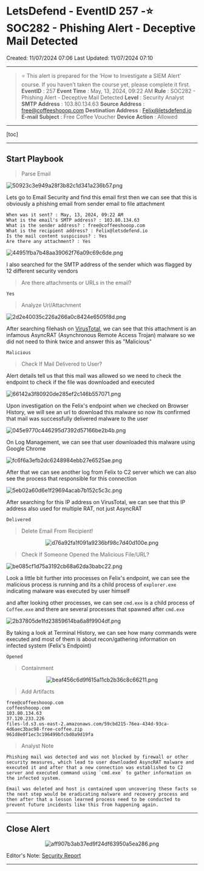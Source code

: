 # LetsDefend - EventID 257 -⭐ SOC282 - Phishing Alert - Deceptive Mail Detected
Created: 11/07/2024 07:06
Last Updated: 11/07/2024 07:10
***
>⭐ This alert is prepared for the ‘How to Investigate a SIEM Alert’ course. If you haven’t taken the course yet, please complete it first. <br>
**EventID** : 257
**Event Time** : May, 13, 2024, 09:22 AM
**Rule** : SOC282 - Phishing Alert - Deceptive Mail Detected
**Level** : Security Analyst
**SMTP Address** : 103.80.134.63
**Source Address** : free@coffeeshooop.com
**Destination Address** : Felix@letsdefend.io
**E-mail Subject** : Free Coffee Voucher
**Device Action** : Allowed
***
[toc]
***
## Start Playbook
>Parse Email

![50923c3e949a28f3b82c1d341a236b57.png](/resources/50923c3e949a28f3b82c1d341a236b57.png)

Lets go to Email Security and find this email first then we can see that this is obviously a phishing email from sender email to file attachment 

```
When was it sent? : May, 13, 2024, 09:22 AM
What is the email's SMTP address? : 103.80.134.63
What is the sender address? : free@coffeeshooop.com
What is the recipient address? : Felix@letsdefend.io
Is the mail content suspicious? : Yes
Are there any attachment? : Yes
```

![44951fba7b48aa39062f76a09c69c6de.png](/resources/44951fba7b48aa39062f76a09c69c6de.png)

I also searched for the SMTP address of the sender which was flagged by 12 different security vendors

>Are there attachments or URLs in the email?
```
Yes
```

>Analyze Url/Attachment

![2d2e40035c226a266a0c8424e6505f8d.png](/resources/2d2e40035c226a266a0c8424e6505f8d.png)

After searching filehash on [VirusTotal](https://www.virustotal.com/gui/file/cd903ad2211cf7d166646d75e57fb866000f4a3b870b5ec759929be2fd81d334/detection), we can see that this attachment is an infamous AsyncRAT (Asynchronous Remote Access Trojan) malware so we did not need to think twice and answer this as "Malicious"
```
Malicious
```

>Check If Mail Delivered to User?

Alert details tell us that this mail was allowed so we need to check the endpoint to check if the file was downloaded and executed 

![66142a3f80920de285ef2c146b557071.png](/resources/66142a3f80920de285ef2c146b557071.png)

Upon investigation on the Felix's endpoint when we checked on Browser History, we will see an url to download this malware so now its confirmed that mail was successfully delivered malware to the user

![045e9770c446295d7392d57166be2b4b.png](/resources/045e9770c446295d7392d57166be2b4b.png)

On Log Management, we can see that user downloaded this malware using Google Chrome

![fc6f6a3efb2dc6248984ebb27e6525ae.png](/resources/fc6f6a3efb2dc6248984ebb27e6525ae.png)

After that we can see another log from Felix to C2 server which we can also see the process that responsible for this connection

![5eb02a60d6e1f29694acab7b152c5c3c.png](/resources/5eb02a60d6e1f29694acab7b152c5c3c.png)

After searching for this IP address on VirusTotal, we can see that this IP address also used for multiple RAT, not just AsyncRAT

```
Delivered
```

>Delete Email From Recipient!
<div align=center>

![d76a92fa1f091a9236bf98c7d40d100e.png](/resources/d76a92fa1f091a9236bf98c7d40d100e.png)
</div>


>Check If Someone Opened the Malicious File/URL?

![be085cf1d75a3192cb68a62da3babc22.png](/resources/be085cf1d75a3192cb68a62da3babc22.png)

Look a little bit further into processes on Felix's endpoint, we can see the malicious process is running and its a child process of `explorer.exe` indicating malware was executed by user himself

and after looking other processes, we can see `cmd.exe` is a child process of `Coffee.exe` and there are several processes that spawned after `cmd.exe`

![2b37805de1fd23859614ba6a8f9904df.png](/resources/2b37805de1fd23859614ba6a8f9904df.png)

By taking a look at Terminal History, we can see how many commands were executed and most of them is about recon/gathering information on infected system (Felix's Endpoint)
```
Opened
```

>Containment
<div align=center>

![beaf456c6d9f615a11cb2b36c8c66211.png](/resources/beaf456c6d9f615a11cb2b36c8c66211.png)
</div>


>Add Artifacts
```
free@coffeeshooop.com
coffeeshooop.com
103.80.134.63
37.120.233.226
files-ld.s3.us-east-2.amazonaws.com/59cbd215-76ea-434d-93ca-4d6aec3bac98-free-coffee.zip
961d8e0f1ec3c196499bfcbd0a9d19fa
```

>Analyst Note
```
Phishing mail was detected and was not blocked by firewall or other security measures, which lead to user downloaded AsyncRAT malware and executed it and after that a new connection was established to C2 server and executed command using `cmd.exe` to gather information on the infected system.

Email was deleted and host is contained upon uncovering these facts so the next step would be eradicating malware and recovery process and then after that a lesson learned process need to be conducted to prevent future incidents like this from happening again.
```

***
## Close Alert

<div align=center>

![aff907b3ab37ed9f24df63950a5ea286.png](/resources/aff907b3ab37ed9f24df63950a5ea286.png)
</div>

Editor's Note: [Security Report](https://files-ld.s3.us-east-2.amazonaws.com/Alert-Reports/EventID_257+-+SOC282+-+Phishing+Alert+-+Deceptive+Mail+Detected.pdf)

***